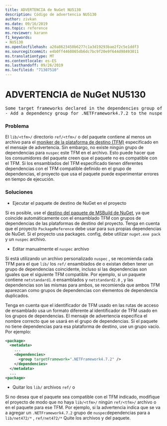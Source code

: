 ```yaml
---
title: ADVERTENCIA de NuGet NU5130
description: Código de advertencia NU5130
author: zivkan
ms.date: 09/16/2019
ms.topic: reference
ms.reviewer: karann
f1_keywords:
- NU5130
ms.openlocfilehash: a20a8623450b6277c1a3d19293bae2f2c5e1ddf3
ms.sourcegitcommit: e4b0ff4460865db6dc7bc9f20e9f644d98493011
ms.translationtype: MT
ms.contentlocale: es-ES
ms.lasthandoff: 09/26/2019
ms.locfileid: "71307510"
---
```

# <a name="nuget-warning-nu5130"></a>ADVERTENCIA de NuGet NU5130

<pre>Some target frameworks declared in the dependencies group of the nuspec and the lib/ref folder have compatible matches, but not exact matches in the other location. Unless intentional, consult the list of actions below:
- Add a dependency group for .NETFramework4.7.2 to the nuspec</pre>

### <a name="issue"></a>Problema

El `lib/<tfm>/` directorio `ref/<tfm>/` o del paquete contiene al menos un archivo para el [moniker de la plataforma de destino (TFM)](../target-frameworks.md) especificado en el mensaje de advertencia. Sin embargo, no existe ningún grupo de dependencias para `nuspec` este TFM en el archivo. Esto puede hacer que los consumidores del paquete creen que el paquete no es compatible con el TFM. Si los ensamblados del TFM especificado tienen diferentes dependencias con el TFM compatible definido en el grupo de dependencias, el proyecto que usa el paquete puede experimentar errores en tiempo de ejecución.

### <a name="solution"></a>Soluciones

* Ejecutar el paquete de destino de NuGet en el proyecto

Si es posible, use el [destino del paquete de MSBuild de NuGet](../msbuild-targets.md), ya que coincide automáticamente con el ensamblado TFM con grupos de dependencias de las plataformas de destino del proyecto. Tenga en cuenta que el proyecto `PackageReference` debe usar para sus propias dependencias de NuGet. Si el proyecto usa packages. config, debe utilizar `nuget.exe pack` y un `nuspec` archivo.

* Editar manualmente el `nuspec` archivo

Si está utilizando un archivo personalizado `nuspec` , se recomienda cada TFM para el que `lib/` los `ref/` ensamblados de o existan deben tener un grupo de dependencias coincidente, incluso si las dependencias son iguales que el siguiente TFM compatible. Por ejemplo, si un paquete contiene `netstandard1.0` ensamblados y `netstandard2.0` , y las dependencias son las mismas para ambos, se recomienda que ambos TFM aparezcan como grupos de dependencias con elementos de dependencia duplicados.

Tenga en cuenta que el identificador de TFM usado en las rutas de acceso de ensamblado usa un formato diferente al identificador de TFM usado en los grupos de dependencias. El mensaje de advertencia especifica el nombre correcto que se usará en el grupo de dependencias. Si el paquete no tiene dependencias para esa plataforma de destino, use un grupo vacío. Por ejemplo:

```xml
<package>
  <metadata>
    ...
    <dependencies>
      <group targetFramework=".NETFramework4.7.2" />
    </dependencies>
  </metadata>
  ...
<package>
```

* Quitar los `lib/` archivos `ref/` o

Si no desea que el paquete sea compatible con el TFM indicado, modifique el proyecto de modo que no haya `lib/<tfm>/` ningún `ref/<tfm>/` archivo o en el paquete para ese TFM. Por ejemplo, si la advertencia indica que se va a agregar un `.NETFramework4.7.2` grupo de `nuspec`dependencias para a `lib/net472/*` , `ref/net472/*` Quite los archivos y del paquete.
